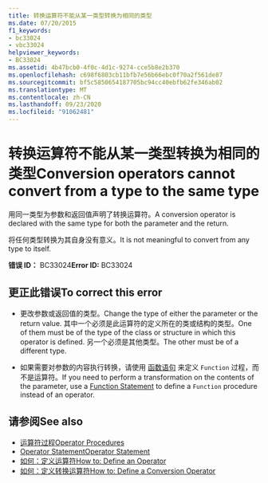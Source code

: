 ```yaml
---
title: 转换运算符不能从某一类型转换为相同的类型
ms.date: 07/20/2015
f1_keywords:
- bc33024
- vbc33024
helpviewer_keywords:
- BC33024
ms.assetid: 4b47bcb0-4f0c-4d1c-9274-cce5b8e2b370
ms.openlocfilehash: c698f6803cb11bfb7e56b66ebc0f70a2f561de87
ms.sourcegitcommit: bf5c5850654187705bc94cc40ebfb62fe346ab02
ms.translationtype: MT
ms.contentlocale: zh-CN
ms.lasthandoff: 09/23/2020
ms.locfileid: "91062481"
---
```

# <a name="conversion-operators-cannot-convert-from-a-type-to-the-same-type"></a><span data-ttu-id="e25a8-102">转换运算符不能从某一类型转换为相同的类型</span><span class="sxs-lookup"><span data-stu-id="e25a8-102">Conversion operators cannot convert from a type to the same type</span></span>

<span data-ttu-id="e25a8-103">用同一类型为参数和返回值声明了转换运算符。</span><span class="sxs-lookup"><span data-stu-id="e25a8-103">A conversion operator is declared with the same type for both the parameter and the return.</span></span>  
  
 <span data-ttu-id="e25a8-104">将任何类型转换为其自身没有意义。</span><span class="sxs-lookup"><span data-stu-id="e25a8-104">It is not meaningful to convert from any type to itself.</span></span>  
  
 <span data-ttu-id="e25a8-105">**错误 ID：** BC33024</span><span class="sxs-lookup"><span data-stu-id="e25a8-105">**Error ID:** BC33024</span></span>  
  
## <a name="to-correct-this-error"></a><span data-ttu-id="e25a8-106">更正此错误</span><span class="sxs-lookup"><span data-stu-id="e25a8-106">To correct this error</span></span>  
  
- <span data-ttu-id="e25a8-107">更改参数或返回值的类型。</span><span class="sxs-lookup"><span data-stu-id="e25a8-107">Change the type of either the parameter or the return value.</span></span> <span data-ttu-id="e25a8-108">其中一个必须是此运算符的定义所在的类或结构的类型。</span><span class="sxs-lookup"><span data-stu-id="e25a8-108">One of them must be of the type of the class or structure in which this operator is defined.</span></span> <span data-ttu-id="e25a8-109">另一个必须是其他类型。</span><span class="sxs-lookup"><span data-stu-id="e25a8-109">The other must be of a different type.</span></span>  
  
- <span data-ttu-id="e25a8-110">如果需要对参数的内容执行转换，请使用 [函数语句](../language-reference/statements/function-statement.md) 来定义 `Function` 过程，而不是运算符。</span><span class="sxs-lookup"><span data-stu-id="e25a8-110">If you need to perform a transformation on the contents of the parameter, use a [Function Statement](../language-reference/statements/function-statement.md) to define a `Function` procedure instead of an operator.</span></span>  
  
## <a name="see-also"></a><span data-ttu-id="e25a8-111">请参阅</span><span class="sxs-lookup"><span data-stu-id="e25a8-111">See also</span></span>

- [<span data-ttu-id="e25a8-112">运算符过程</span><span class="sxs-lookup"><span data-stu-id="e25a8-112">Operator Procedures</span></span>](../programming-guide/language-features/procedures/operator-procedures.md)
- [<span data-ttu-id="e25a8-113">Operator Statement</span><span class="sxs-lookup"><span data-stu-id="e25a8-113">Operator Statement</span></span>](../language-reference/statements/operator-statement.md)
- [<span data-ttu-id="e25a8-114">如何：定义运算符</span><span class="sxs-lookup"><span data-stu-id="e25a8-114">How to: Define an Operator</span></span>](../programming-guide/language-features/procedures/how-to-define-an-operator.md)
- [<span data-ttu-id="e25a8-115">如何：定义转换运算符</span><span class="sxs-lookup"><span data-stu-id="e25a8-115">How to: Define a Conversion Operator</span></span>](../programming-guide/language-features/procedures/how-to-define-a-conversion-operator.md)
